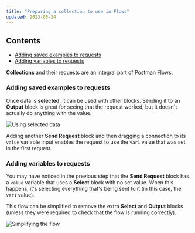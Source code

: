 ```yaml
---
title: "Preparing a collection to use in Flows"
updated: 2023-05-24
---
```


## Contents

* [Adding saved examples to requests](#adding-saved-examples-to-requests)
* [Adding variables to requests](#adding-variables-to-requests)

**Collections** and their requests are an integral part of Postman Flows.

### Adding saved examples to requests

Once data is **selected**, it can be used with other blocks. Sending it to an **Output** block is great for seeing that the request worked, but it doesn't actually do anything with the value.

![Using selected data](https://assets.postman.com/postman-labs-docs/concepts/using-selected-data.gif)

Adding another **Send Request** block and then dragging a connection to its `value` variable input enables the request to use the `var1` value that was set in the first request.

### Adding variables to requests

You may have noticed in the previous step that the **Send Request** block has a `value` variable that uses a **Select** block with no set value. When this happens, it's selecting everything that's being sent to it (in this case, the `var1` value).

This flow can be simplified to remove the extra **Select** and **Output** blocks (unless they were required to check that the flow is running correctly).

![Simplifying the flow](https://assets.postman.com/postman-labs-docs/concepts/simplifying-the-flow.gif)
